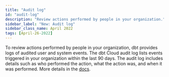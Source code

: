 ```yaml
---
title: "Audit log"
id: "audit-log"
description: "Review actions performed by people in your organization."
sidebar_label: "New: Audit log"
sidebar_class_name: April 2022
tags: [April-26-2022]
---
```



To review actions performed by people in your organization, dbt provides logs of audited user and system events. The dbt Cloud audit log lists events triggered in your organization within the last 90 days. The audit log includes details such as who performed the action, what the action was, and when it was performed. More details in the [docs](dbt-cloud/dbt-cloud-enterprise/audit-log).
